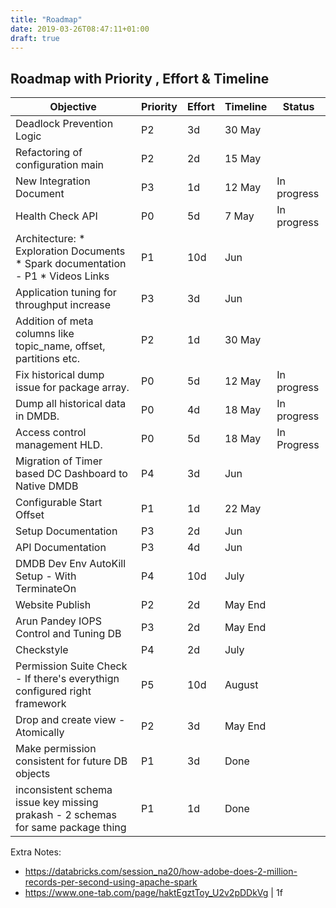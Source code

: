 ```yaml
---
title: "Roadmap"
date: 2019-03-26T08:47:11+01:00
draft: true
---
```

## Roadmap with Priority , Effort & Timeline  

|Objective   |Priority   |Effort   |Timeline   |Status|
|---|---|---|---|---|
|Deadlock Prevention Logic   |P2   |3d   |30 May|   
|Refactoring of configuration main   |P2   |2d  |15 May|     
|New Integration Document   |P3   |1d   |12 May   | In progress
|Health Check API |P0|5d|7 May|  In progress
|Architecture: * Exploration Documents * Spark documentation - P1  * Videos Links  | P1|10d| Jun| 
|Application tuning for throughput increase | P3| 3d | Jun|
| Addition of meta columns like topic_name, offset, partitions etc.| P2 | 1d | 30 May|
|Fix historical dump issue for package array. |  P0| 5d | 12 May  | In progress
| Dump all historical data in DMDB. |  P0| 4d | 18 May| In progress
| Access control management HLD. | P0 | 5d | 18 May| In Progress|
| Migration of Timer based DC Dashboard to Native DMDB|   P4 | 3d | Jun | 
| Configurable Start Offset |  P1| 1d | 22 May |  
| Setup Documentation |  P3 | 2d | Jun
| API Documentation | P3 | 4d | Jun
| DMDB Dev Env  AutoKill Setup - With TerminateOn | P4| 10d | July 
| Website Publish |  P2 | 2d | May End
| Arun Pandey IOPS Control and Tuning DB|   P3| 2d | May End
| Checkstyle |  P4| 2d | July
| Permission Suite Check - If there's everythign configured right framework|  P5| 10d | August
| Drop and create view - Atomically |  P2 |  3d | May End
| Make permission consistent for future DB objects | P1 | 3d | Done
| inconsistent schema issue key missing prakash - 2 schemas for same package thing| P1 | 1d | Done




Extra Notes:
       
* https://databricks.com/session_na20/how-adobe-does-2-million-records-per-second-using-apache-spark
* https://www.one-tab.com/page/haktEgztToy_U2v2pDDkVg | 1f
       
